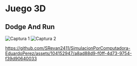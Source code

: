 # Juego 3D
## Dodge And Run

![Captura 1](https://github.com/SRevan2411/SimulacionPorComputadora-EduardoPerez/blob/main/Capturas/Práctica8/Captura1.jpg)
![Captura 2](https://github.com/SRevan2411/SimulacionPorComputadora-EduardoPerez/blob/main/Capturas/Práctica8/Captura2.jpg)



https://github.com/SRevan2411/SimulacionPorComputadora-EduardoPerez/assets/104152947/a8ad88d9-f0ff-4d73-9754-f39d90640033



